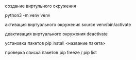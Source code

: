 создание виртульного окружения

python3 -m venv venv

активация виртуального окружения
source venv/bin/activate

деактивация виртуального окружения
deactivate

установка пакетов
pip install <название пакета>

проверка списка пакетов
pip freeze / pip list